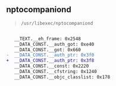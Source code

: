 ## nptocompaniond

> `/usr/libexec/nptocompaniond`

```diff

   __TEXT.__eh_frame: 0x2548
   __DATA_CONST.__auth_got: 0xe40
   __DATA_CONST.__got: 0x660
-  __DATA_CONST.__auth_ptr: 0x3f0
+  __DATA_CONST.__auth_ptr: 0x3f8
   __DATA_CONST.__const: 0x2220
   __DATA_CONST.__cfstring: 0x1240
   __DATA_CONST.__objc_classlist: 0x178

```
